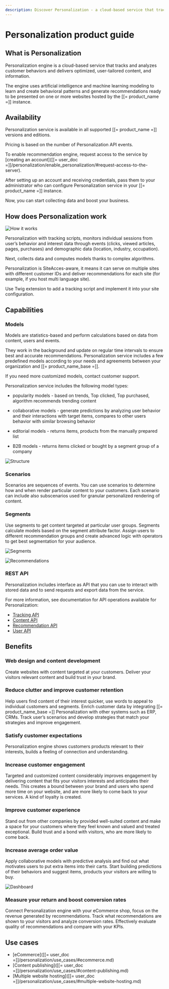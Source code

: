 ```yaml
---
description: Discover Personalization - a cloud-based service that tracks and analyzes customer behaviors.
---
```


# Personalization product guide

## What is Personalization

Personalization engine is a cloud-based service that tracks and analyzes customer behaviors and delivers optimized, user-tailored content, and information.

The engine uses artificial intelligence and machine learning modeling to learn and create behavioral patterns and generate recommendations ready to be presented on one or more websites hosted by the [[= product_name =]] instance.

## Availability

Personalization service is available in all supported [[= product_name =]] versions and editions.

Pricing is based on the number of Personalization API events.

To enable recommendation engine, request access to the service by [creating an account]([[= user_doc =]]/personalization/enable_personalization/#request-access-to-the-server).

After setting up an account and receiving credentials, pass them to your administrator who can configure Personalization service in your [[= product_name =]] instance.

Now, you can start collecting data and boost your business.

## How does Personalization work


![How it works](how_perso_works.png)


Personalization with tracking scripts, monitors  individual sessions from user’s behavior and interest data through events (clicks, viewed articles, pages, purchases) and demographic data (location, industry, occupation).

Next, collects data and computes models thanks to complex algorithms.

Personalization is SiteAcces-aware, it means it can serve on multiple sites with different customer IDs and deliver recommendations for each site (for example, if you host multi language site).

Use Twig extension to add a tracking script and implement it into your site configuration.

## Capabilities

### Models

Models are statistics-based and perform calculations based on data from content, users and events.

They work in the background and update on regular time intervals to ensure best and accurate recommendations. Personalization service includes a few predefined models according to your needs and agreements between your organization and [[= product_name_base =]].

If you need more customized models, contact customer support.

Personalization service includes the following model types:

- popularity models - based on trends, Top clicked, Top purchased, algorithm recommends trending content

- collaborative models - generate predictions by analyzing user behavior and their interactions with target items, compares to other users behavior with similar browsing behavior

- editorial models - returns items, products from the manually prepared list

- B2B models - returns items clicked or bought by a segment group of a company

![Structure](categories.png)


### Scenarios

Scenarios are sequences of events.
You can use scenarios to determine how and when render particular content to your customers.
Each scenario can include also subscenarios used for granular personalized rendering of content.

### Segments

Use segments to get content targeted at particular user groups.
Segments calculate models based on the segment attribute factor. Assign users to different recommendation groups and create advanced logic with operators to get best segmentation for your audience.

![Segments](perso_segment_group_or.png)

![Recommendations](recommendations.png)


### REST API

Personalization includes interface as API that you can use to interact with stored data and to send requests and export data from the service.

For more information, see documentation for API operations available for Personalization:

- [Tracking API](api_reference/tracking_api.md/)
- [Content API](api_reference/content_api.md/)
- [Recommendation API](api_reference/recommendation_api.md/)
- [User API](api_reference/user_api.md/)

## Benefits

### Web design and content development

Create websites with content targeted at your customers.
Deliver your visitors relevant content and build trust in your brand.

### Reduce clutter and improve customer retention

Help users find content of their interest quicker, use words to appeal to individual customers and segments.
Enrich customer data by integrating [[= product_name_base =]] Personalization with other systems such as ERP, CRMs.
Track user’s scenarios and develop strategies that match your strategies and improve engagement.

### Satisfy customer expectations

Personalization engine shows customers products relevant to their interests, builds a feeling of connection and understanding.

### Increase customer engagement

Targeted and customized content considerably improves engagement by delivering content that fits your visitors interests and anticipates their needs.
This creates a bound between your brand and users who spend more time on your website, and are more likely to come back to your services.
A kind of loyalty is created.

### Improve customer experience

Stand out from other companies by provided well-suited content and make a space for your customers where they feel known and valued and treated exceptional.
Build trust and a bond with visitors, who are more likely to come back.

### Increase average order value

Apply collaborative models with predictive analysis and find out what motivates users to put extra items into their carts.
Start building predictions of their behaviors and suggest items, products your visitors are willing to buy.

![Dashboard](perso_dashboard_revenue.png)


### Measure your return and boost conversion rates

Connect Personalization engine with your eCommerce shop, focus on the revenue generated by recommendations.
Track what recommendations are shown to your visitors and analyze conversion rates.
Effectively evaluate quality of recommendations and compare with your KPIs.

## Use cases

- [eCommerce]([[= user_doc =]]/personalization/use_cases/#ecommerce.md)
- [Content publishing]([[= user_doc =]]/personalization/use_cases/#content-publishing.md)
- [Multiple website hosting]([[= user_doc =]]/personalization/use_cases/#multiple-website-hosting.md)